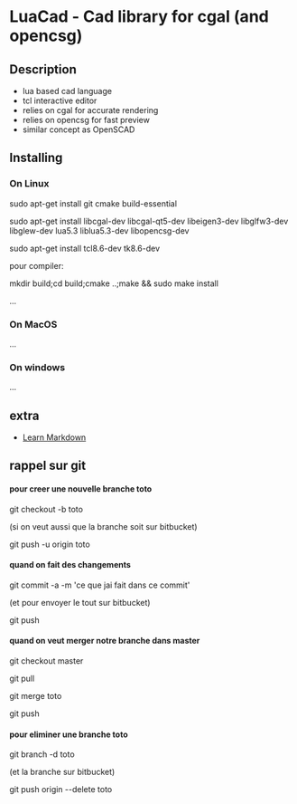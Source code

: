 # LuaCad - Cad library for cgal (and opencsg)

## Description

* lua based cad language
* tcl interactive editor
* relies on cgal for accurate rendering
* relies on opencsg for fast preview
* similar concept as OpenSCAD

## Installing

### On Linux

sudo apt-get install git cmake build-essential

sudo apt-get install libcgal-dev libcgal-qt5-dev libeigen3-dev libglfw3-dev libglew-dev lua5.3 liblua5.3-dev libopencsg-dev

sudo apt-get install tcl8.6-dev tk8.6-dev

pour compiler:

mkdir build;cd build;cmake ..;make && sudo make install

...

### On MacOS
...

### On windows
...

## extra ###

* [Learn Markdown](https://bitbucket.org/tutorials/markdowndemo)

## rappel sur git ##

#### pour creer une nouvelle branche toto

git checkout -b toto

(si on veut aussi que la branche soit sur bitbucket)

git push -u origin toto

#### quand on fait des changements

git commit -a -m 'ce que jai fait dans ce commit'

(et pour envoyer le tout sur bitbucket)

git push

#### quand on veut merger notre branche dans master

git checkout master

git pull

git merge toto

git push

#### pour eliminer une branche toto

git branch -d toto

(et la branche sur bitbucket)

git push origin --delete toto
